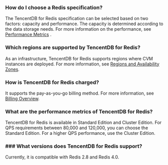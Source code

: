 ### How do I choose a Redis specification? 
The TencentDB for Redis specification can be selected based on two factors: capacity and performance. The capacity is determined according to the data storage needs. For more information on the performance, see [Performance Metrics](http://intl.cloud.tencent.com/document/product/239/7032) .

### Which regions are supported by TencentDB for Redis? 
As an infrastructure, TencentDB for Redis supports regions where CVM instances are deployed. For more information, see [Regions and Availability Zones](http://intl.cloud.tencent.com/document/product/239/4106).

### How is TencentDB for Redis charged?
It supports the pay-as-you-go billing method. For more information, see [Billing Overview](http://intl.cloud.tencent.com/document/product/239/9894).

### What are the performance metrics of TencentDB for Redis? 
TencentDB for Redis is available in Standard Edition and Cluster Edition. For QPS requirements between 80,000 and 120,000, you can choose the Standard Edition. For a higher QPS performance, use the Cluster Edition.

### ### What versions does TencentDB for Redis support? 
Currently, it is compatible with Redis 2.8 and Redis 4.0.
